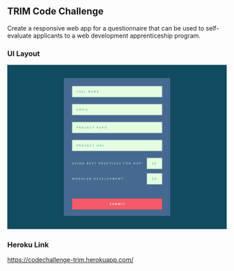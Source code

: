 ## TRIM Code Challenge 

Create a responsive web app for a questionnaire that can be used to self-evaluate applicants to a web development apprenticeship program. 

### UI Layout 

![Screenshot](screenshot.png)

### Heroku Link

https://codechallenge-trim.herokuapp.com/
